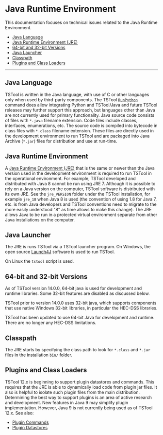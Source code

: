 # Java Runtime Environment #

This documentation focuses on technical issues related to the Java Runtime Environment.

*   [Java Language](#java-language)
*   [Java Runtime Environment (JRE)](#java-runtime-environment_1)
*   [64-bit and 32-bit Versions](#64-bit-and-32-bit-versions)
*   [Java Launcher](#java-launcher)
*   [Classpath](#classpath)
*   [Plugins and Class Loaders](#plugins-and-class-loaders)

--------------

## Java Language ##

TSTool is written in the Java language, with use of C or other languages only when used by third-party components.
The TSTool [`RunPython`](https://opencdss.state.co.us/tstool/latest/doc-user/command-ref/RunPython/RunPython/)
command does allow integrating Python and TSTool/Java and future TSTool releases may further support this approach,
but languages other than Java are not currently used for primary functionality.
Java source code consists of files with `*.java` filename extension.
Code files include classes, interfaces, enumerations, etc.
The source code is compiled into bytecode in class files with `*.class` filename extension.
These files are directly used in the development environment to run TSTool and are
packaged into Java Archive (`*.jar`) files for distribution and use at run-time.

## Java Runtime Environment ##

A [Java Runtime Environment (JRE)](../../resources.md#java) that is the same or newer than the Java version used in the development environment
is required to run TSTool in the operational environment.
For example, TSTool developed and distributed with Java 8 cannot be run using JRE 7.
Although it is possible to rely on a Java version on the computer, TSTool software
is distributed with its own JRE.  See the `jre_VERSION` folder under the TSTool installation,
for example `jre_18` when Java 8 is used (the convention of using 1.8 for Java 7, etc. is from Java developers
and TSTool conventions need to migrate to the more easily understood "8" as time allows to make this change).
The JRE allows Java to be run in a protected virtual environment separate from other Java installations on the computer.

## Java Launcher ##

The JRE is runs TSTool via a TSTool launcher program.
On Windows, the open source [Launch4J](../../resources.md#launch4j)
software is used to run TSTool.

On Linux the `tstool` script is used.

## 64-bit and 32-bit Versions ##

As of TSTool version 14.0.0, 64-bit java is used for development and runtime libraries.
Some 32-bit features are disabled as discussed below.

TSTool prior to version 14.0.0 uses 32-bit java,
which supports components that use native Windows 32-bit libraries,
in particular the HEC-DSS libraries.

TSTool has been updated to use 64-bit Java for development and runtime.
There are no longer any HEC-DSS limitations.

## Classpath ##

The JRE starts by specifying the class path to look for `*.class` and `*.jar` files in the installation `bin/` folder.

## Plugins and Class Loaders ##

TSTool 12.x is beginning to support plugin datastores and commands.
This requires that the JRE is able to dynamically load code from plugin jar files.
It also is helpful to isolate such plugin files from the main distribution.
Determining the best way to support plugins is an area of active research and development.
New features in Java 9 may simplify plugin implementation.
However, Java 9 is not currently being used as of TSTool 12.x.
See also:

*   [Plugin Commands](../plugin-commands/plugin-commands.md)
*   [Plugin Datastores](../plugin-datastores/plugin-datastores.md)
